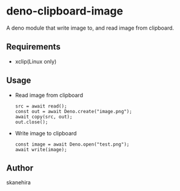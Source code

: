 # deno-clipboard-image
A deno module that write image to, and read image from clipboard.

## Requirements
- xclip(Linux only)

## Usage
- Read image from clipboard
  ```
  src = await read();
  const out = await Deno.create("image.png");
  await copy(src, out);
  out.close();
  ```

- Write image to clipboard
  ```
  const image = await Deno.open("test.png");
  await write(image);
  ```

## Author
skanehira
